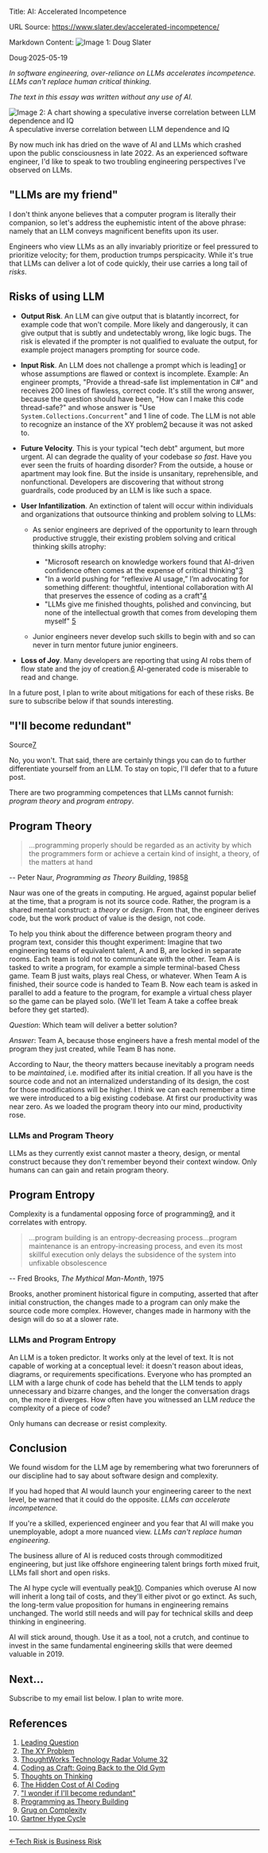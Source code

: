 Title: AI: Accelerated Incompetence

URL Source: https://www.slater.dev/accelerated-incompetence/

Markdown Content:
![Image 1: Doug Slater](https://www.slater.dev/images/doug.jpg)

Doug·2025-05-19

_In software engineering, over-reliance on LLMs accelerates incompetence. LLMs can't replace human critical thinking._

_The text in this essay was written without any use of AI._

![Image 2: A chart showing a speculative inverse correlation between LLM dependence and IQ](https://www.slater.dev/llm_dependence.jpg)
A speculative inverse correlation between LLM dependence and IQ

By now much ink has dried on the wave of AI and LLMs which crashed upon the public consciousness in late 2022. As an experienced software engineer, I'd like to speak to two troubling engineering perspectives I've observed on LLMs.

"LLMs are my friend"
--------------------

I don't think anyone believes that a computer program is literally their companion, so let's address the euphemistic intent of the above phrase: namely that an LLM conveys magnificent benefits upon its user.

Engineers who view LLMs as an ally invariably prioritize or feel pressured to prioritize velocity; for them, production trumps perspicacity. While it's true that LLMs can deliver a lot of code quickly, their use carries a long tail of _risks_.

Risks of using LLM
------------------

*   **Output Risk**. An LLM can give output that is blatantly incorrect, for example code that won't compile. More likely and dangerously, it can give output that is subtly and undetectably wrong, like logic bugs. The risk is elevated if the prompter is not qualified to evaluate the output, for example project managers prompting for source code.
*   **Input Risk**. An LLM does not challenge a prompt which is leading[1](https://www.slater.dev/accelerated-incompetence/#references) or whose assumptions are flawed or context is incomplete. Example: An engineer prompts, "Provide a thread-safe list implementation in C#" and receives 200 lines of flawless, correct code. It's still the wrong answer, because the question should have been, "How can I make this code thread-safe?" and whose answer is "Use `System.Collections.Concurrent`" and 1 line of code. The LLM is not able to recognize an instance of the XY problem[2](https://www.slater.dev/accelerated-incompetence/#references) because it was not asked to.
*   **Future Velocity**. This is your typical "tech debt" argument, but more urgent. AI can degrade the quality of your codebase _so fast_. Have you ever seen the fruits of hoarding disorder? From the outside, a house or apartment may look fine. But the inside is unsanitary, reprehensible, and nonfunctional. Developers are discovering that without strong guardrails, code produced by an LLM is like such a space.
*   **User Infantilization**. An extinction of talent will occur within individuals and organizations that outsource thinking and problem solving to LLMs: 
    *   As senior engineers are deprived of the opportunity to learn through productive struggle, their existing problem solving and critical thinking skills atrophy: 
        *   "Microsoft research on knowledge workers found that AI-driven confidence often comes at the expense of critical thinking"[3](https://www.slater.dev/accelerated-incompetence/#references)
        *   "In a world pushing for “reflexive AI usage,” I’m advocating for something different: thoughtful, intentional collaboration with AI that preserves the essence of coding as a craft"[4](https://www.slater.dev/accelerated-incompetence/#references)
        *   "LLMs give me finished thoughts, polished and convincing, but none of the intellectual growth that comes from developing them myself" [5](https://www.slater.dev/accelerated-incompetence/#references)

    *   Junior engineers never develop such skills to begin with and so can never in turn mentor future junior engineers.

*   **Loss of Joy**. Many developers are reporting that using AI robs them of flow state and the joy of creation.[6](https://www.slater.dev/accelerated-incompetence/#references) AI-generated code is miserable to read and change.

In a future post, I plan to write about mitigations for each of these risks. Be sure to subscribe below if that sounds interesting.

"I'll become redundant"
-----------------------

Source[7](https://www.slater.dev/accelerated-incompetence/#references)

No, you won't. That said, there are certainly things you can do to further differentiate yourself from an LLM. To stay on topic, I'll defer that to a future post.

There are two programming competences that LLMs cannot furnish: _program theory_ and _program entropy_.

Program Theory
--------------

> ...programming properly should be regarded as an activity by which the programmers form or achieve a certain kind of insight, a theory, of the matters at hand

-- Peter Naur, _Programming as Theory Building_, 1985[8](https://www.slater.dev/accelerated-incompetence/#references)

Naur was one of the greats in computing. He argued, against popular belief at the time, that a program is not its source code. Rather, the program is a shared mental construct: a _theory_ or _design_. From that, the engineer derives code, but the work product of value is the design, not code.

To help you think about the difference between program theory and program text, consider this thought experiment: Imagine that two engineering teams of equivalent talent, A and B, are locked in separate rooms. Each team is told not to communicate with the other. Team A is tasked to write a program, for example a simple terminal-based Chess game. Team B just waits, plays real Chess, or whatever. When Team A is finished, their source code is handed to Team B. Now each team is asked in parallel to add a feature to the program, for example a virtual chess player so the game can be played solo. (We'll let Team A take a coffee break before they get started).

_Question_: Which team will deliver a better solution?

_Answer_: Team A, because those engineers have a fresh mental model of the program they just created, while Team B has none.

According to Naur, the theory matters because inevitably a program needs to be _maintained_, i.e. modified after its initial creation. If all you have is the source code and not an internalized understanding of its design, the cost for those modifications will be higher. I think we can each remember a time we were introduced to a big existing codebase. At first our productivity was near zero. As we loaded the program theory into our mind, productivity rose.

### LLMs and Program Theory

LLMs as they currently exist cannot master a theory, design, or mental construct because they don't remember beyond their context window. Only humans can can gain and retain program theory.

Program Entropy
---------------

Complexity is a fundamental opposing force of programming[9](https://www.slater.dev/accelerated-incompetence/#references), and it correlates with entropy.

> ...program building is an entropy-decreasing process...program maintenance is an entropy-increasing process, and even its most skillful execution only delays the subsidence of the system into unfixable obsolescence

-- Fred Brooks, _The Mythical Man-Month_, 1975

Brooks, another prominent historical figure in computing, asserted that after initial construction, the changes made to a program can only make the source code more complex. However, changes made in harmony with the design will do so at a slower rate.

### LLMs and Program Entropy

An LLM is a token predictor. It works only at the level of text. It is not capable of working at a conceptual level: it doesn't reason about ideas, diagrams, or requirements specifications. Everyone who has prompted an LLM with a large chunk of code has beheld that the LLM tends to apply unnecessary and bizarre changes, and the longer the conversation drags on, the more it diverges. How often have you witnessed an LLM _reduce_ the complexity of a piece of code?

Only humans can decrease or resist complexity.

Conclusion
----------

We found wisdom for the LLM age by remembering what two forerunners of our discipline had to say about software design and complexity.

If you had hoped that AI would launch your engineering career to the next level, be warned that it could do the opposite. _LLMs can accelerate incompetence._

If you're a skilled, experienced engineer and you fear that AI will make you unemployable, adopt a more nuanced view. _LLMs can't replace human engineering._

The business allure of AI is reduced costs through commoditized engineering, but just like offshore engineering talent brings forth mixed fruit, LLMs fall short and open risks.

The AI hype cycle will eventually peak[10](https://www.slater.dev/accelerated-incompetence/#references). Companies which overuse AI now will inherit a long tail of costs, and they'll either pivot or go extinct. As such, the long-term value proposition for humans in engineering remains unchanged. The world still needs and will pay for technical skills and deep thinking in engineering.

AI will stick around, though. Use it as a tool, not a crutch, and continue to invest in the same fundamental engineering skills that were deemed valuable in 2019.

Next...
-------

Subscribe to my email list below. I plan to write more.

References
----------

1.   [Leading Question](https://en.wikipedia.org/wiki/Leading_question)
2.   [The XY Problem](https://en.wikipedia.org/wiki/XY_problem)
3.   [ThoughtWorks Technology Radar Volume 32](https://www.thoughtworks.com/content/dam/thoughtworks/documents/radar/2025/04/tr_technology_radar_vol_32_en.pdf)
4.   [Coding as Craft: Going Back to the Old Gym](https://cekrem.github.io/posts/coding-as-craft-going-back-to-the-old-gym/)
5.   [Thoughts on Thinking](https://dcurt.is/thinking)
6.   [The Hidden Cost of AI Coding](https://terriblesoftware.org/2025/04/23/the-hidden-cost-of-ai-coding/)
7.   ["I wonder if I'll become redundant"](https://www.reddit.com/r/ExperiencedDevs/comments/1h3xpke/dont_know_if_the_right_place_how_to_work_on/)
8.   [Programming as Theory Building](https://pablo.rauzy.name/dev/naur1985programming.pdf)
9.   [Grug on Complexity](https://grugbrain.dev/#grug-on-complexity)
10.   [Gartner Hype Cycle](https://en.wikipedia.org/wiki/Gartner_hype_cycle)

* * *

[←Tech Risk is Business Risk](https://www.slater.dev/tech-risk-is-business-risk/)

